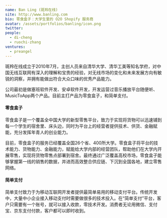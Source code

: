 ```yaml
---
name: Ban Ling (斑羚在线)
site: http://www.banling.com
bio: 零食盒子：大学生里的 O2O Shopify 服务商
avatar: /assets/portfolios/banling/icon.png
twitter: 
people:
  - di-cheng
  - ruochi-zhang
ventures:
  - preangel
---
```


斑羚在线成立于2010年7月，主创人员来自清华大学、清华工美等知名学府，对中国无线互联网有深入的理解和宝贵的经验，对无线市场的变化和未来发展方向有敏锐的洞察，并拥有能做出符合大众口味的优秀产品能力。

公司最初是做塞班软件开发、安卓软件开发，开发运营过音乐播放平台随便听、MusicToApp两个产品。目前主打产品为零食盒子，和简单支付。

#### 零食盒子

零食盒子是一个覆盖全中国大学的新型零售平台，致力于实现将货物可以迅速铺到每一个学生的宿舍里、床头边，同时为平台上的经营者提供技术、供货、金融赋能，充分发挥年青人的创业能力。

目前，零食盒子的服务已经覆盖全国26个省、400所大学。零食盒子将平台的技术能力、货物能力、金融能力，赋能给大学内部的经营团队，帮助他们在大学内开展零售，实现将货物零售点部署到宿舍。最终通过广泛覆盖高校市场，零食盒子能够掌握第一线的销售的数据，并进而高效整合供应链、下沉到全国各地，建立零售网络。

#### 简单支付

简单支付致力于为移动互联网开发者提供最简单易用的移动支付平台。传统开发中，大量中小企业接入移动支付时需要做很多的技术投入。在“简单支付”平台，客户只需要有一个账号，就可以接入收款，零技术开发。消费者无论用微信、支付宝、京东支付付款，客户都可以即时收到。
